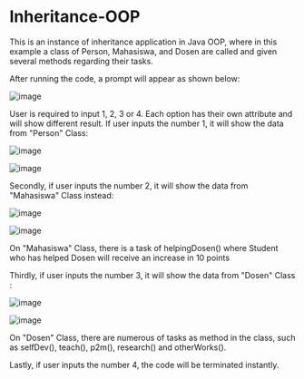 # Inheritance-OOP
This is an instance of inheritance application in Java OOP, where in this example a class of Person, Mahasiswa, and Dosen are called and given several methods regarding their tasks.

After running the code, a prompt will appear as shown below:

![image](https://user-images.githubusercontent.com/127531908/229842488-fcac4eba-b693-4b87-9f0c-fb90de46366d.png)

User is required to input 1, 2, 3 or 4. Each option has their own attribute and will show different result. 
If user inputs the number 1, it will show the data from "Person" Class:

![image](https://user-images.githubusercontent.com/127531908/229842897-ede1d848-9066-4d56-a03c-b9c7ecc72523.png)

![image](https://user-images.githubusercontent.com/127531908/229843041-3c54bb31-c73d-404d-8e22-ce063a014471.png)

Secondly, if user inputs the number 2, it will show the data from "Mahasiswa" Class instead:

![image](https://user-images.githubusercontent.com/127531908/229843270-e954f7a7-57fa-4db4-9407-49bd7c410fea.png)

![image](https://user-images.githubusercontent.com/127531908/229843370-a46a7f06-0e29-4fa9-86d0-213f54c7c7e4.png)

On "Mahasiswa" Class, there is a task of helpingDosen() where Student who has helped Dosen will receive an increase in 10 points

Thirdly, if user inputs the number 3, it will show the data from "Dosen" Class :

![image](https://user-images.githubusercontent.com/127531908/229844133-8d83a91e-bd17-4b6f-9de4-12a6bb87a05d.png)

![image](https://user-images.githubusercontent.com/127531908/229844288-ace4a3d2-d91a-4b88-92b8-46e131f60773.png)

On "Dosen" Class, there are numerous of tasks as method in the class, such as selfDev(), teach(), p2m(), research() and otherWorks().

Lastly, if user inputs the number 4, the code will be terminated instantly.







